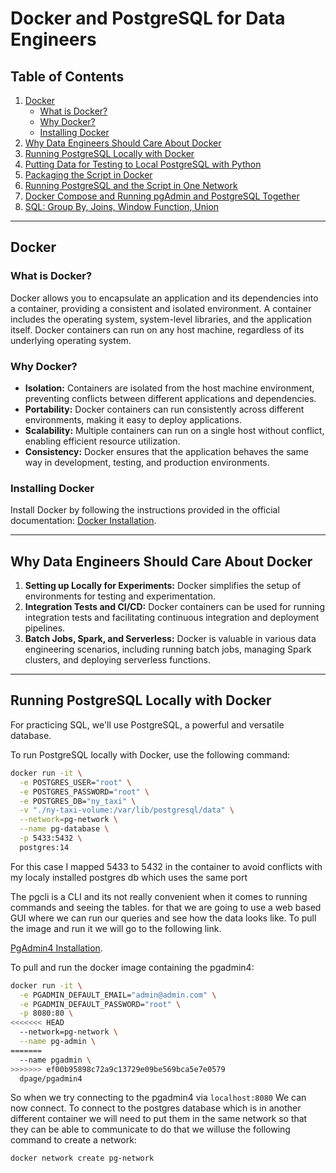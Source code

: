 # Docker and PostgreSQL for Data Engineers

## Table of Contents

1. [Docker](#docker)
   - [What is Docker?](#what-is-docker)
   - [Why Docker?](#why-docker)
   - [Installing Docker](#installing-docker)
2. [Why Data Engineers Should Care About Docker](#why-data-engineers-should-care-about-docker)
3. [Running PostgreSQL Locally with Docker](#running-postgresql-locally-with-docker)
4. [Putting Data for Testing to Local PostgreSQL with Python](#putting-data-for-testing-to-local-postgresql-with-python)
5. [Packaging the Script in Docker](#packaging-the-script-in-docker)
6. [Running PostgreSQL and the Script in One Network](#running-postgresql-and-the-script-in-one-network)
7. [Docker Compose and Running pgAdmin and PostgreSQL Together](#docker-compose-and-running-pgadmin-and-postgresql-together)
8. [SQL: Group By, Joins, Window Function, Union](#sql-group-by-joins-window-function-union)

---

## Docker

### What is Docker?

Docker allows you to encapsulate an application and its dependencies into a container, providing a consistent and isolated environment. A container includes the operating system, system-level libraries, and the application itself. Docker containers can run on any host machine, regardless of its underlying operating system.

### Why Docker?

- **Isolation:** Containers are isolated from the host machine environment, preventing conflicts between different applications and dependencies.
- **Portability:** Docker containers can run consistently across different environments, making it easy to deploy applications.
- **Scalability:** Multiple containers can run on a single host without conflict, enabling efficient resource utilization.
- **Consistency:** Docker ensures that the application behaves the same way in development, testing, and production environments.

### Installing Docker

Install Docker by following the instructions provided in the official documentation: [Docker Installation](https://docs.docker.com/get-docker/).

---

## Why Data Engineers Should Care About Docker

1. **Setting up Locally for Experiments:** Docker simplifies the setup of environments for testing and experimentation.
2. **Integration Tests and CI/CD:** Docker containers can be used for running integration tests and facilitating continuous integration and deployment pipelines.
3. **Batch Jobs, Spark, and Serverless:** Docker is valuable in various data engineering scenarios, including running batch jobs, managing Spark clusters, and deploying serverless functions.

---

## Running PostgreSQL Locally with Docker

For practicing SQL, we'll use PostgreSQL, a powerful and versatile database.

To run PostgreSQL locally with Docker, use the following command:

```bash
docker run -it \
  -e POSTGRES_USER="root" \
  -e POSTGRES_PASSWORD="root" \
  -e POSTGRES_DB="ny_taxi" \
  -v "./ny-taxi-volume:/var/lib/postgresql/data" \
  --network=pg-network \
  --name pg-database \
  -p 5433:5432 \
  postgres:14
```

For this case I mapped 5433 to 5432 in the container to avoid conflicts with my localy installed postgres db which uses the same port

The pgcli is a CLI and its not really convenient when it comes to running commands and seeing the tables. for that we are going to use a web based GUI where we can run our queries and see how the data looks like. To pull the image and run it we will go to the following link.

[PgAdmin4 Installation](https://www.pgadmin.org/download/).

To pull and run the docker image containing the pgadmin4:

```bash
docker run -it \
  -e PGADMIN_DEFAULT_EMAIL="admin@admin.com" \
  -e PGADMIN_DEFAULT_PASSWORD="root" \
  -p 8080:80 \
<<<<<<< HEAD
  --network=pg-network \
  --name pg-admin \
=======
  --name pgadmin \
>>>>>>> ef00b95898c72a9c13729e09be569bca5e7e0579
  dpage/pgadmin4
```

So when we try connecting to the pgadmin4 via `localhost:8080` We can now connect. To connect to the postgres database which is in another different container we will need to put them in the same network so that they can be able to communicate to do that we willuse the following command to create a network:

```
docker network create pg-network
```
